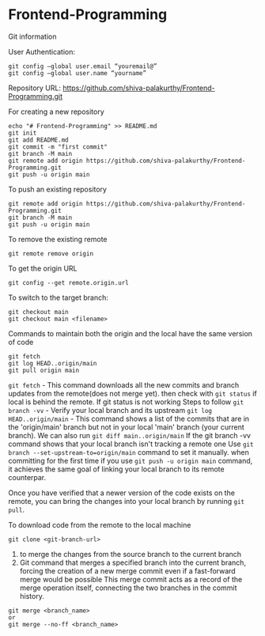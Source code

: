 # Frontend-Programming

Git information

User Authentication:

```
git config –global user.email “youremail@”
git config –global user.name “yourname”
```

Repository URL: https://github.com/shiva-palakurthy/Frontend-Programming.git

For creating a new repository

```
echo "# Frontend-Programming" >> README.md
git init
git add README.md
git commit -m "first commit"
git branch -M main
git remote add origin https://github.com/shiva-palakurthy/Frontend-Programming.git
git push -u origin main
```

To push an existing repository

```
git remote add origin https://github.com/shiva-palakurthy/Frontend-Programming.git
git branch -M main
git push -u origin main
```

To remove the existing remote

```
git remote remove origin
```

To get the origin URL

```
git config --get remote.origin.url
```

To switch to the target branch:

```
git checkout main
git checkout main <filename>
```

Commands to maintain both the origin and the local have the same version of code

```
git fetch
git log HEAD..origin/main
git pull origin main
```

`git fetch` - This command downloads all the new commits and branch updates from the remote(does not merge yet).
then check with `git status` if local is behind the remote.
If git status is not working
Steps to follow
`git branch -vv` - Verify your local branch and its upstream
`git log HEAD..origin/main` - This command shows a list of the commits that are in the 'origin/main' branch but not in your local 'main' branch (your current branch).
We can also run `git diff main..origin/main`
If the git branch -vv command shows that your local branch isn't tracking a remote one
Use `git branch --set-upstream-to=origin/main` command to set it manually. when committing for the first time if you use `git push -u origin main` command, it achieves the same goal of linking your local branch to its remote counterpar.

Once you have verified that a newer version of the code exists on the remote, you can bring the changes into your local branch by running `git pull`.

To download code from the remote to the local machine

```
git clone <git-branch-url>
```

1. to merge the changes from the source branch to the current branch
2. Git command that merges a specified branch into the current branch, forcing the creation of a new merge commit even if a fast-forward merge would be possible
   This merge commit acts as a record of the merge operation itself, connecting the two branches in the commit history.

```
git merge <branch_name>
or
git merge --no-ff <branch_name>
```
